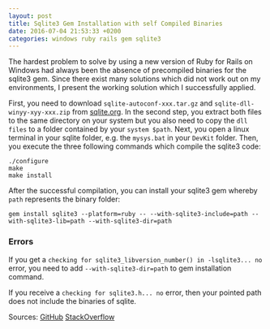 ```yaml
---
layout: post
title: Sqlite3 Gem Installation with self Compiled Binaries
date: 2016-07-04 21:53:33 +0200
categories: windows ruby rails gem sqlite3
---
```


The hardest problem to solve by using a new version of Ruby for Rails on Windows had always been the absence of precompiled binaries for the sqlite3 gem.
Since there exist many solutions which did not work out on my environments, I present the working solution which I successfully applied.

First, you need to download `sqlite-autoconf-xxx.tar.gz` and `sqlite-dll-winyy-xyy-xxx.zip` from [sqlite.org](www.sqlite.org).
In the second step, you extract both files to the same directory on your system but you also need to copy the `dll files` to a folder contained by your `system $path`.
Next, you open a linux terminal in your sqlite folder, e.g. the `mysys.bat` in your `DevKit` folder.
Then, you execute the three following commands which compile the sqlite3 code:

```
./configure
make
make install
```

After the successful compilation, you can install your sqlite3 gem whereby `path` represents the binary folder:

```
gem install sqlite3 --platform=ruby -- --with-sqlite3-include=path --with-sqlite3-lib=path --with-sqlite3-dir=path
```

### Errors

If you get a `checking for sqlite3_libversion_number() in -lsqlite3... no` error, you need to add `--with-sqlite3-dir=path` to gem installation command.

If you receive a `checking for sqlite3.h... no` error, then your pointed path does not include the binaries of sqlite.

Sources:
[GitHub](https://github.com/sparklemotion/sqlite3-ruby/issues/82)
[StackOverflow](http://stackoverflow.com/questions/15480381/how-do-i-install-sqlite3-for-ruby-on-windows)

